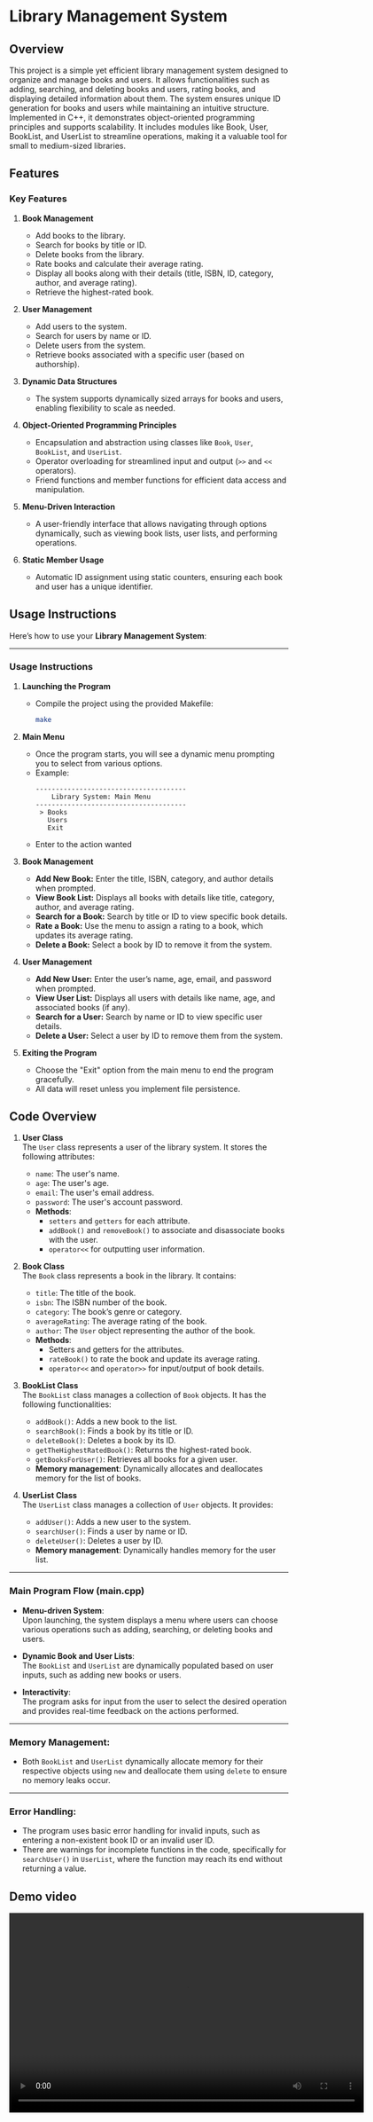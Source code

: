 # Library Management System
## Overview
This project is a simple yet efficient library management system designed to organize and manage books and users. It allows functionalities such as adding, searching, and deleting books and users, rating books, and displaying detailed information about them. The system ensures unique ID generation for books and users while maintaining an intuitive structure. Implemented in C++, it demonstrates object-oriented programming principles and supports scalability. It includes modules like Book, User, BookList, and UserList to streamline operations, making it a valuable tool for small to medium-sized libraries.

## Features

### **Key Features**
1. **Book Management**  
   - Add books to the library.  
   - Search for books by title or ID.  
   - Delete books from the library.  
   - Rate books and calculate their average rating.  
   - Display all books along with their details (title, ISBN, ID, category, author, and average rating).  
   - Retrieve the highest-rated book.

2. **User Management**  
   - Add users to the system.  
   - Search for users by name or ID.  
   - Delete users from the system.  
   - Retrieve books associated with a specific user (based on authorship).

3. **Dynamic Data Structures**  
   - The system supports dynamically sized arrays for books and users, enabling flexibility to scale as needed.

4. **Object-Oriented Programming Principles**  
   - Encapsulation and abstraction using classes like `Book`, `User`, `BookList`, and `UserList`.  
   - Operator overloading for streamlined input and output (`>>` and `<<` operators).  
   - Friend functions and member functions for efficient data access and manipulation.

5. **Menu-Driven Interaction**  
   - A user-friendly interface that allows navigating through options dynamically, such as viewing book lists, user lists, and performing operations.

6. **Static Member Usage**  
   - Automatic ID assignment using static counters, ensuring each book and user has a unique identifier.

## Usage Instructions
Here’s how to use your **Library Management System**:

---

### **Usage Instructions**

1. **Launching the Program**  
   - Compile the project using the provided Makefile:  
     ```bash
     make
     ```

2. **Main Menu**  
   - Once the program starts, you will see a dynamic menu prompting you to select from various options.  
   - Example:
     ```
     --------------------------------------
         Library System: Main Menu
     --------------------------------------
      > Books 
        Users 
        Exit 
     ```
   - Enter to the action wanted

3. **Book Management**  
   - **Add New Book:** Enter the title, ISBN, category, and author details when prompted.  
   - **View Book List:** Displays all books with details like title, category, author, and average rating.  
   - **Search for a Book:** Search by title or ID to view specific book details.  
   - **Rate a Book:** Use the menu to assign a rating to a book, which updates its average rating.  
   - **Delete a Book:** Select a book by ID to remove it from the system.

4. **User Management**  
   - **Add New User:** Enter the user’s name, age, email, and password when prompted.  
   - **View User List:** Displays all users with details like name, age, and associated books (if any).  
   - **Search for a User:** Search by name or ID to view specific user details.  
   - **Delete a User:** Select a user by ID to remove them from the system.

5. **Exiting the Program**  
   - Choose the "Exit" option from the main menu to end the program gracefully.  
   - All data will reset unless you implement file persistence.


## Code Overview

1. **User Class**  
   The `User` class represents a user of the library system. It stores the following attributes:
   - `name`: The user's name.
   - `age`: The user's age.
   - `email`: The user's email address.
   - `password`: The user's account password.
   - **Methods**:  
     - `setters` and `getters` for each attribute.
     - `addBook()` and `removeBook()` to associate and disassociate books with the user.
     - `operator<<` for outputting user information.

2. **Book Class**  
   The `Book` class represents a book in the library. It contains:
   - `title`: The title of the book.
   - `isbn`: The ISBN number of the book.
   - `category`: The book’s genre or category.
   - `averageRating`: The average rating of the book.
   - `author`: The `User` object representing the author of the book.
   - **Methods**:
     - Setters and getters for the attributes.
     - `rateBook()` to rate the book and update its average rating.
     - `operator<<` and `operator>>` for input/output of book details.

3. **BookList Class**  
   The `BookList` class manages a collection of `Book` objects. It has the following functionalities:
   - `addBook()`: Adds a new book to the list.
   - `searchBook()`: Finds a book by its title or ID.
   - `deleteBook()`: Deletes a book by its ID.
   - `getTheHighestRatedBook()`: Returns the highest-rated book.
   - `getBooksForUser()`: Retrieves all books for a given user.
   - **Memory management**: Dynamically allocates and deallocates memory for the list of books.

4. **UserList Class**  
   The `UserList` class manages a collection of `User` objects. It provides:
   - `addUser()`: Adds a new user to the system.
   - `searchUser()`: Finds a user by name or ID.
   - `deleteUser()`: Deletes a user by ID.
   - **Memory management**: Dynamically handles memory for the user list.

---

### **Main Program Flow (main.cpp)**

- **Menu-driven System**:  
   Upon launching, the system displays a menu where users can choose various operations such as adding, searching, or deleting books and users.
   
- **Dynamic Book and User Lists**:  
   The `BookList` and `UserList` are dynamically populated based on user inputs, such as adding new books or users.
   
- **Interactivity**:  
   The program asks for input from the user to select the desired operation and provides real-time feedback on the actions performed.

---

### **Memory Management**:
- Both `BookList` and `UserList` dynamically allocate memory for their respective objects using `new` and deallocate them using `delete` to ensure no memory leaks occur.

---

### **Error Handling**:
- The program uses basic error handling for invalid inputs, such as entering a non-existent book ID or an invalid user ID.
- There are warnings for incomplete functions in the code, specifically for `searchUser()` in `UserList`, where the function may reach its end without returning a value.

## Demo video
<video width="640" height="360" controls>
  <source src="media/oop_demo.mp4" type="video/mp4">
  Your browser does not support the video tag.
</video>

